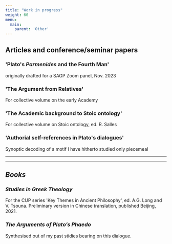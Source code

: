 ```yaml
---
title: "Work in progress"
weight: 60
menu:
  main:
    parent: 'Other'
---
```


## Articles and conference/seminar papers

### 'Plato's _Parmenides_ and the Fourth Man' 
originally drafted for a SAGP Zoom panel, Nov. 2023

### 'The Argument from Relatives'
For collective volume on the early Academy

### 'The Academic background to Stoic ontology'
For collective volume on Stoic ontology, ed. R. Salles

### 'Authorial self-references in Plato's dialogues'
Synoptic decoding of a motif I have hitherto studied only piecemeal


__________________
__________________
## *Books*


### _Studies in Greek Theology_
For the CUP series 'Key Themes in Ancient Philosophy', ed. A.G. Long and V. Tsouna. Preliminary version in Chinese translation, published  Beijing, 2021.

### _The Arguments of Plato’s Phaedo_
Synthesised out of my past stidies bearing on this dialogue.
